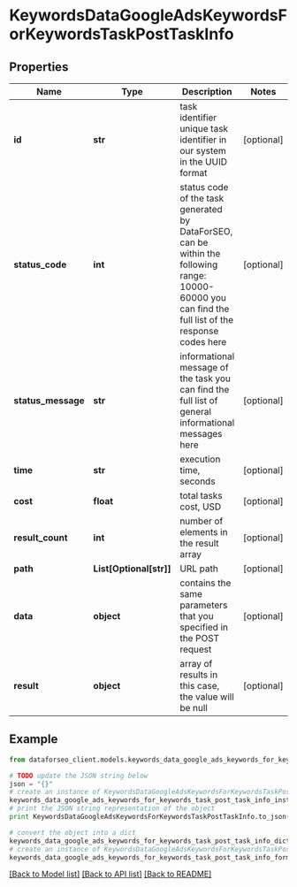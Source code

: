 # KeywordsDataGoogleAdsKeywordsForKeywordsTaskPostTaskInfo


## Properties

Name | Type | Description | Notes
------------ | ------------- | ------------- | -------------
**id** | **str** | task identifier unique task identifier in our system in the UUID format | [optional] 
**status_code** | **int** | status code of the task generated by DataForSEO, can be within the following range: 10000-60000 you can find the full list of the response codes here | [optional] 
**status_message** | **str** | informational message of the task you can find the full list of general informational messages here | [optional] 
**time** | **str** | execution time, seconds | [optional] 
**cost** | **float** | total tasks cost, USD | [optional] 
**result_count** | **int** | number of elements in the result array | [optional] 
**path** | **List[Optional[str]]** | URL path | [optional] 
**data** | **object** | contains the same parameters that you specified in the POST request | [optional] 
**result** | **object** | array of results in this case, the value will be null | [optional] 

## Example

```python
from dataforseo_client.models.keywords_data_google_ads_keywords_for_keywords_task_post_task_info import KeywordsDataGoogleAdsKeywordsForKeywordsTaskPostTaskInfo

# TODO update the JSON string below
json = "{}"
# create an instance of KeywordsDataGoogleAdsKeywordsForKeywordsTaskPostTaskInfo from a JSON string
keywords_data_google_ads_keywords_for_keywords_task_post_task_info_instance = KeywordsDataGoogleAdsKeywordsForKeywordsTaskPostTaskInfo.from_json(json)
# print the JSON string representation of the object
print KeywordsDataGoogleAdsKeywordsForKeywordsTaskPostTaskInfo.to_json()

# convert the object into a dict
keywords_data_google_ads_keywords_for_keywords_task_post_task_info_dict = keywords_data_google_ads_keywords_for_keywords_task_post_task_info_instance.to_dict()
# create an instance of KeywordsDataGoogleAdsKeywordsForKeywordsTaskPostTaskInfo from a dict
keywords_data_google_ads_keywords_for_keywords_task_post_task_info_form_dict = keywords_data_google_ads_keywords_for_keywords_task_post_task_info.from_dict(keywords_data_google_ads_keywords_for_keywords_task_post_task_info_dict)
```
[[Back to Model list]](../README.md#documentation-for-models) [[Back to API list]](../README.md#documentation-for-api-endpoints) [[Back to README]](../README.md)


